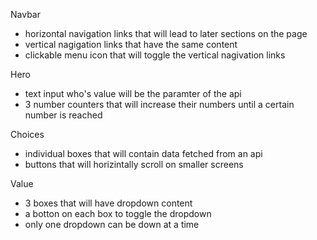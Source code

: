 Navbar
 - horizontal navigation links that will lead to later sections on the page
 - vertical nagigation links that have the same content
 - clickable menu icon that will toggle the vertical nagivation links

Hero
 - text input who's value will be the paramter of the api 
 - 3 number counters that will increase their numbers until a certain number is reached

Choices
 - individual boxes that will contain data fetched from an api
 - buttons that will horizintally scroll on smaller screens

Value
 - 3 boxes that will have dropdown content
 - a botton on each box to toggle the dropdown
 - only one dropdown can be down at a time